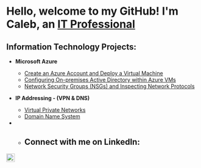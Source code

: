 <h1>Hello, welcome to my GitHub! I'm Caleb, an <a href="https://linkedin.com/in/baker7caleb">IT Professional</a></h1>

<h2> Information Technology Projects:</h2>


- <b>Microsoft Azure</b>
  - [Create an Azure Account and Deploy a Virtual Machine](https://github.com/baker7caleb/create-azure-account)
  - [Configuring On-premises Active Directory within Azure VMs](https://github.com/baker7caleb/configure-ad)
  - [Network Security Groups (NSGs) and Inspecting Network Protocols](https://github.com/baker7caleb/azure-network-protocols)

- <b>IP Addressing - (VPN & DNS)</b>
  - [Virtual Private Networks](https://github.com/baker7caleb/virtual-private-networks)
  - [Domain Name System](https://github.com/baker7caleb/understanding-domain-name-system)
- -    <h2> Connect with me on LinkedIn:</h2>

[<img align="left" alt="Caleb | LinkedIn" width="22px" src="https://cdn.jsdelivr.net/npm/simple-icons@v3/icons/linkedin.svg" />][linkedin]

[linkedin]: https://linkedin.com/in/baker7caleb
